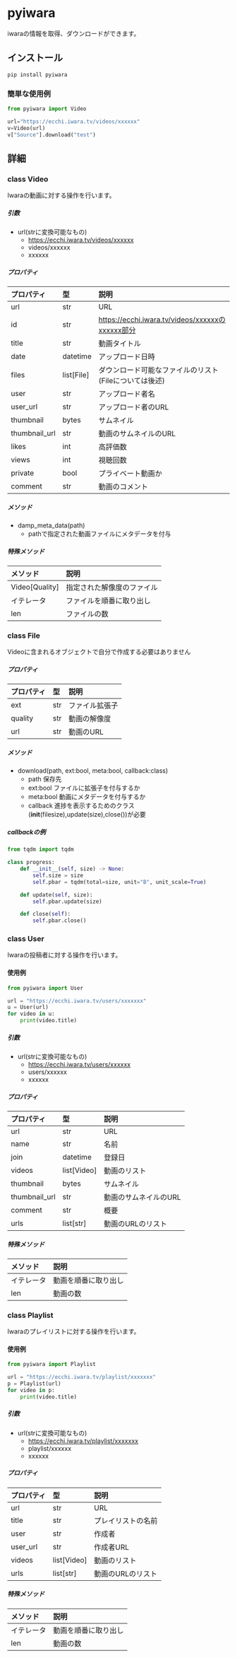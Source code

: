# pyiwara
iwaraの情報を取得、ダウンロードができます。

## インストール
`pip install pyiwara`

### 簡単な使用例

```python
from pyiwara import Video

url="https://ecchi.iwara.tv/videos/xxxxxx"
v=Video(url)
v["Source"].download("test")
```

## 詳細

### class Video
Iwaraの動画に対する操作を行います。

##### 引数
- url(strに変換可能なもの)
  - https://ecchi.iwara.tv/videos/xxxxxx
  - videos/xxxxxx
  - xxxxxx

##### プロパティ
| プロパティ    | 型           | 説明                                                   |
| :------------ | :----------- | :----------------------------------------------------- |
| url           | str          | URL                                                    |
| id            | str          | https://ecchi.iwara.tv/videos/xxxxxxのxxxxxx部分       |
| title         | str          | 動画タイトル                                           |
| date          | datetime     | アップロード日時                                       |
| files         | list\[File\] | ダウンロード可能なファイルのリスト(Fileについては後述) |
| user          | str          | アップロード者名                                       |
| user_url      | str          | アップロード者のURL                                    |
| thumbnail     | bytes        | サムネイル                                             |
| thumbnail_url | str          | 動画のサムネイルのURL                                  |
| likes         | int          | 高評価数                                               |
| views         | int          | 視聴回数                                               |
| private       | bool         | プライベート動画か                                     |
| comment       | str          | 動画のコメント                                         |

##### メソッド
- damp_meta_data(path)
  - pathで指定された動画ファイルにメタデータを付与

##### 特殊メソッド
| メソッド         | 説明                       |
| :--------------- | :------------------------- |
| Video\[Quality\] | 指定された解像度のファイル |
| イテレータ       | ファイルを順番に取り出し   |
| len              | ファイルの数               |


### class File
Videoに含まれるオブジェクトで自分で作成する必要はありません

##### プロパティ
| プロパティ | 型   | 説明           |
| :--------- | :--- | :------------- |
| ext        | str  | ファイル拡張子 |
| quality    | str  | 動画の解像度   |
| url        | str  | 動画のURL      |

##### メソッド
- download(path, ext:bool, meta:bool, callback:class)
  - path 保存先
  - ext:bool ファイルに拡張子を付与するか
  - meta:bool 動画にメタデータを付与するか
  - callback 進捗を表示するためのクラス(__init__(filesize),update(size),close())が必要

##### callbackの例
```python
from tqdm import tqdm

class progress:
    def __init__(self, size) -> None:
        self.size = size
        self.pbar = tqdm(total=size, unit="B", unit_scale=True)

    def update(self, size):
        self.pbar.update(size)

    def close(self):
        self.pbar.close()
```

### class User
Iwaraの投稿者に対する操作を行います。

#### 使用例
```python
from pyiwara import User

url = "https://ecchi.iwara.tv/users/xxxxxxx"
u = User(url)
for video in u:
    print(video.title)
```
##### 引数
- url(strに変換可能なもの)
  - https://ecchi.iwara.tv/users/xxxxxx
  - users/xxxxxx
  - xxxxxx

##### プロパティ
| プロパティ    | 型            | 説明                  |
| :------------ | :------------ | :-------------------- |
| url           | str           | URL                   |
| name          | str           | 名前                  |
| join          | datetime      | 登録日                |
| videos        | list\[Video\] | 動画のリスト          |
| thumbnail     | bytes         | サムネイル            |
| thumbnail_url | str           | 動画のサムネイルのURL |
| comment       | str           | 概要                  |
| urls          | list\[str\]   | 動画のURLのリスト     |

##### 特殊メソッド
| メソッド   | 説明                 |
| :--------- | :------------------- |
| イテレータ | 動画を順番に取り出し |
| len        | 動画の数             |


### class Playlist
Iwaraのプレイリストに対する操作を行います。

#### 使用例
```python
from pyiwara import Playlist

url = "https://ecchi.iwara.tv/playlist/xxxxxxx"
p = Playlist(url)
for video in p:
    print(video.title)
```
##### 引数
- url(strに変換可能なもの)
  - https://ecchi.iwara.tv/playlist/xxxxxxx
  - playlist/xxxxxx
  - xxxxxx

##### プロパティ
| プロパティ | 型            | 説明               |
| :--------- | :------------ | :----------------- |
| url        | str           | URL                |
| title      | str           | プレイリストの名前 |
| user       | str           | 作成者             |
| user_url   | str           | 作成者URL          |
| videos     | list\[Video\] | 動画のリスト       |
| urls       | list\[str\]   | 動画のURLのリスト  |

##### 特殊メソッド
| メソッド   | 説明                 |
| :--------- | :------------------- |
| イテレータ | 動画を順番に取り出し |
| len        | 動画の数             |














